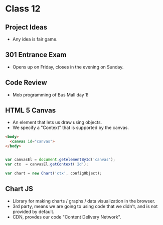 # Class 12

## Project Ideas

- Any idea is fair game.

## 301 Entrance Exam

- Opens up on Friday, closes in the evening on Sunday.

## Code Review

- Mob programming of Bus Mall day 1!

## HTML 5 Canvas

- An element that lets us draw using objects.
- We specify a "Context" that is supported by the canvas.

```html
<body>
  <canvas id="canvas">
</body>
```

```js

var canvasEl = document.getelementById('canvas');
var ctx  = canvasEl.getContext('2d');

var chart = new Chart('ctx', configObject);

```

## Chart JS

- Library for making charts / graphs / data visualization in the browser.
- 3rd party, means we are going to using code that we didn't, and is not provided by default.
- CDN, provdes our code "Content Delivery Network".